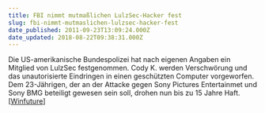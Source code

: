 ```yaml
---
title: FBI nimmt mutmaßlichen LulzSec-Hacker fest
slug: fbi-nimmt-mutmaslichen-lulzsec-hacker-fest
date_published: 2011-09-23T13:09:24.000Z
date_updated: 2018-08-22T09:38:31.000Z
---
```


Die US-amerikanische Bundespolizei hat nach eigenen Angaben ein Mitglied von LulzSec festgenommen. Cody K. werden Verschwörung und das unautorisierte Eindringen in einen geschützten Computer vorgeworfen. Dem 23-Jährigen, der an der Attacke gegen Sony Pictures Entertainmet und Sony BMG beteiligt gewesen sein soll, drohen nun bis zu 15 Jahre Haft. [[Winfuture](http://winfuture.de/news,65667.html)]
